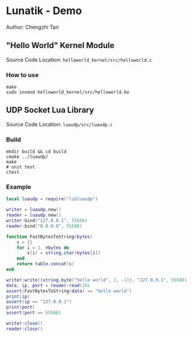 # Lunatik - Demo

Author: Chengzhi Tan

## "Hello World" Kernel Module

Source Code Location: `helloworld_kernel/src/helloworld.c`

### How to use

```shell
make
sudo insmod helloworld_kernel/src/helloworld.ko
```

## UDP Socket Lua Library

Source Code Location: `luaudp/src/luaudp.c`

### Build

```shell
mkdir build && cd build
cmake ../luaudp/
make
# unit test
ctest
```

### Example

```lua
local luaudp = require("libluaudp")

writer = luaudp.new()
reader = luaudp.new()
writer:bind("127.0.0.1", 55566)
reader:bind("0.0.0.0", 55588)

function FastBytesToString(bytes)
    s = {}
    for i = 1, #bytes do
        s[i] = string.char(bytes[i])
    end
    return table.concat(s)
end

writer:write({string.byte("hello world", 1, -1)}, "127.0.0.1", 55588)
data, ip, port = reader:read(20)
assert(FastBytesToString(data) == "hello world")
print(ip)
assert(ip == "127.0.0.1")
print(port)
assert(port == 55566)

writer:close()
reader:close()
```